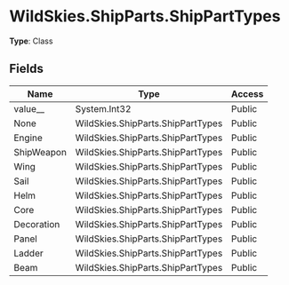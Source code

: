 ﻿# WildSkies.ShipParts.ShipPartTypes

**Type**: Class

## Fields

| Name | Type | Access |
|------|------|--------|
| value__ | System.Int32 | Public |
| None | WildSkies.ShipParts.ShipPartTypes | Public |
| Engine | WildSkies.ShipParts.ShipPartTypes | Public |
| ShipWeapon | WildSkies.ShipParts.ShipPartTypes | Public |
| Wing | WildSkies.ShipParts.ShipPartTypes | Public |
| Sail | WildSkies.ShipParts.ShipPartTypes | Public |
| Helm | WildSkies.ShipParts.ShipPartTypes | Public |
| Core | WildSkies.ShipParts.ShipPartTypes | Public |
| Decoration | WildSkies.ShipParts.ShipPartTypes | Public |
| Panel | WildSkies.ShipParts.ShipPartTypes | Public |
| Ladder | WildSkies.ShipParts.ShipPartTypes | Public |
| Beam | WildSkies.ShipParts.ShipPartTypes | Public |

